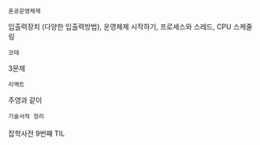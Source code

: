 `혼공운영체제` 

입출력장치 (다양한 입출력방법), 운영체제 시작하기, 프로세스와 스레드, CPU 스케줄링 </br>



`코테` <br>

3문제 </br>



`리액트`

주영과 같이
</br>

`기술서적 정리`
</br></br>
잡학사전 9번째 TIL
